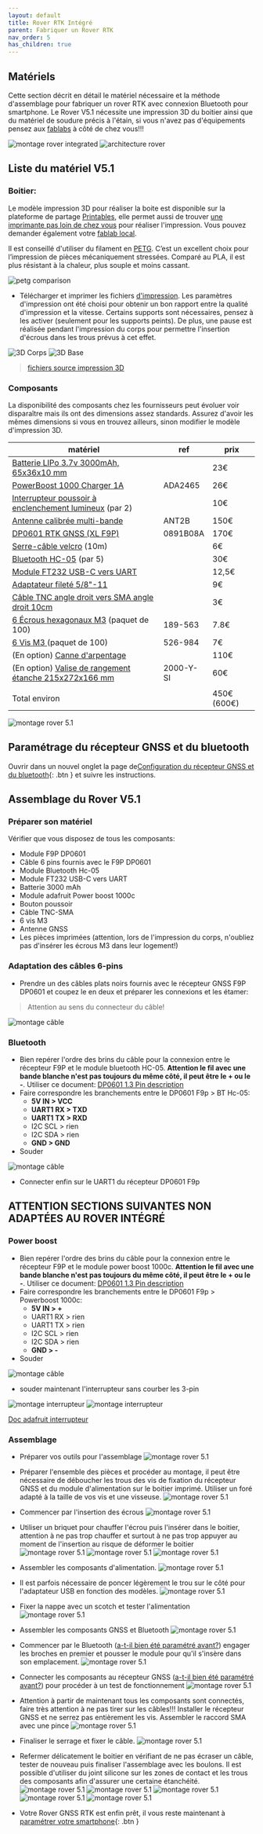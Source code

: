 ```yaml
---
layout: default
title: Rover RTK Intégré
parent: Fabriquer un Rover RTK
nav_order: 5
has_children: true
---
```


## Matériels

Cette section décrit en détail le matériel nécessaire et la méthode d'assemblage pour fabriquer un rover RTK avec connexion Bluetooth pour smartphone.
Le Rover V5.1 nécessite une impression 3D du boitier ainsi que du matériel de soudure précis à l'étain, si vous n'avez pas d'équipements pensez aux [fablabs](https://cartographie.francetierslieux.fr/#?tags=Fablab%20/%20Atelier%20de%20Fabrication%20Num%C3%A9rique) à côté de chez vous!!!

![montage rover integrated](https://jancelin.github.io/docs-centipedeRTK/assets/images/montage_rover/rover_integrated_1.jpg)
![architecture rover](https://jancelin.github.io/docs-centipedeRTK/assets/images/montage_rover/mm_rover_small.jpg)

## Liste du matériel V5.1

### Boitier:

Le modèle impression 3D pour réaliser la boite est disponible sur la plateforme de partage [Printables](https://www.printables.com/model/196536-rtk-rover-integrated-housing), elle permet aussi de trouver [une imprimante pas loin de chez vous](https://world.prusa3d.com/) pour réaliser l'impression.
Vous pouvez demander également votre [fablab local](https://cartographie.francetierslieux.fr/#?tags=Fablab%20/%20Atelier%20de%20Fabrication%20Num%C3%A9rique).

Il est conseillé d'utiliser du filament en [PETG](https://prusament.com/fr/materials/prusament-petg/). C’est un excellent choix pour l’impression de pièces mécaniquement stressées. Comparé au PLA, il est plus résistant à la chaleur, plus souple et moins cassant.

![petg comparison](https://jancelin.github.io/docs-centipedeRTK/assets/images/montage_rover/petg.png)

* Télécharger et imprimer les fichiers [d'impression](https://media.printables.com/media/prints/196536/packs/705934_b49dab24-8809-4164-a667-bfbf0e0959a8/rtk-rover-integrated-housing-model_files.zip). Les paramètres d'impression ont été choisi pour obtenir un bon rapport entre la qualité d'impression et la vitesse. Certains supports sont nécessaires, pensez à les activer (seulement pour les supports peints). De plus, une pause est réalisée pendant l'impression du corps pour permettre l'insertion d'écrous dans les trous prévus à cet effet.

![3D Corps](https://media.printables.com/media/prints/196536/stls/1818708_3fff77f2-8dd7-4ec8-9a9f-8d1fd4e30bfd/thumbs/cover/1280x960/png/housing-body_preview.webp)
![3D Base](https://media.printables.com/media/prints/196536/stls/1818825_e5b95909-ff1c-4bc7-ab04-ea9bf9f82da4/thumbs/cover/1280x960/png/housing-base_preview.webp)

> [fichiers source impression 3D](https://www.printables.com/model/196536-rtk-rover-integrated-housing)

### Composants

La disponibilité des composants chez les fournisseurs peut évoluer voir disparaître mais ils ont des dimensions assez standards. Assurez d'avoir les mêmes dimensions si vous en trouvez ailleurs, sinon modifier le modèle d'impression 3D.

|matériel|ref|prix|
|---|---|---|
|[Batterie LIPo 3.7v 3000mAh, 65x36x10 mm](https://www.amazon.fr/gp/product/B091Y3TW9F/)|| 23€ |
|[PowerBoost 1000 Charger 1A](https://www.amazon.fr/gp/product/B01BMRBTH2/)| ADA2465 | 26€ |
|[Interrupteur poussoir à enclenchement lumineux](https://www.amazon.fr/gp/product/B07RXZB4Z4) (par 2)|| 10€ |
|[Antenne calibrée multi-bande](https://www.ardusimple.com/product/calibrated-survey-gnss-multiband-antenna-ip67/)| ANT2B | 150€ |
|[DP0601 RTK GNSS (XL F9P)](https://store-drotek.com/891-rtk-zed-f9p-gnss.html)| 0891B08A | 170€ |
|[Serre-câble velcro](https://www.amazon.fr/gp/product/B0973BF36X) (10m)|| 6€ |
|[Bluetooth HC-05](https://www.amazon.fr/gp/product/B07BHRG9KB/) (par 5)|| 30€ |
|[Module FT232 USB-C vers UART](https://www.amazon.fr/gp/product/B09F6FGMD7/)|| 12,5€ |
|[Adaptateur fileté 5/8"-11](https://www.amazon.fr/gp/product/B07QCSTFVW/)|| 9€ |
|[Câble TNC angle droit vers SMA angle droit 10cm](https://www.aliexpress.com/item/1005001963693834.html)|| 3€ |
|[6 Écrous hexagonaux M3](https://fr.rs-online.com/web/p/ecrous-hexagonaux/189563) (paquet de 100) | 189-563 | 7.8€ |
|[6 Vis M3 ](https://fr.rs-online.com/web/p/vis-a-metaux/0526984) (paquet de 100) | 526-984| 7€ |
|(En option) [Canne d'arpentage](https://www.aliexpress.com/item/1005003772471466.html)|| 110€ |
|(En option) [Valise de rangement étanche 215x272x166 mm](https://fr.farnell.com/b-w/2000-y-si/case-waterproof-pp-type-2000-yell/dp/3374618)| 2000-Y-SI | 60€ |
| | | |
|Total environ| |450€ (600€)|

![montage rover 5.1](https://jancelin.github.io/docs-centipedeRTK/assets/images/montage_rover/2-rover_v5-1.jpg)

## Paramétrage du récepteur GNSS et du bluetooth

Ouvrir dans un nouvel onglet la page de[Configuration du récepteur GNSS et du bluetooth](configuration){: .btn } et suivre les instructions.

## Assemblage du Rover V5.1

### Préparer son matériel

Vérifier que vous disposez de tous les composants:

* Module F9P DP0601
* Câble 6 pins fournis avec le F9P DP0601
* Module Bluetooth Hc-05
* Module FT232 USB-C vers UART
* Batterie 3000 mAh
* Module adafruit Power boost 1000c
* Bouton poussoir
* Câble TNC-SMA
* 6 vis M3
* Antenne GNSS
* Les pièces imprimées (attention, lors de l'impression du corps, n'oubliez pas d'insérer les écrous M3 dans leur logement!)

### Adaptation des câbles 6-pins

* Prendre un des câbles plats noirs fournis avec le récepteur GNSS F9P DP0601 et coupez le en deux et préparer les connexions et les étamer:

> Attention au sens du connecteur du câble!

![montage câble](https://jancelin.github.io/docs-centipedeRTK/assets/images/montage_rover/cut_pin.jpg)

### Bluetooth

* Bien repérer l'ordre des brins du câble pour la  connexion entre le récepteur F9P et le module bluetooth HC-05. **Attention le fil avec une bande blanche n'est pas toujours du même côté, il peut être le + ou le -**. Utiliser ce document: [DP0601 1.3 Pin description](https://raw.githubusercontent.com/drotek/datasheets/master/DrotekDoc_0891B08A%20-%20DP0601%20GNSS%20RTK%20(F9P).pdf)
* Faire correspondre les branchements entre le DP0601 F9p > BT Hc-05:
   * **5V IN > VCC**
   * **UART1 RX > TXD**
   * **UART1 TX > RXD**
   * I2C SCL > rien
   * I2C SDA > rien
   * **GND  > GND**
* Souder

![montage câble](https://jancelin.github.io/docs-centipedeRTK/assets/images/montage_rover/solder_hc05.jpg)

* Connecter enfin sur le UART1 du récepteur DP0601 F9p

## ATTENTION SECTIONS SUIVANTES NON ADAPTÉES AU ROVER INTÉGRÉ

### Power boost
* Bien repérer l'ordre des brins du câble pour la  connexion entre le récepteur F9P et le module power boost 1000c. **Attention le fil avec une bande blanche n'est pas toujours du même côté, il peut être le + ou le -**. Utiliser ce document: [DP0601 1.3 Pin description](https://raw.githubusercontent.com/drotek/datasheets/master/DrotekDoc_0891B08A%20-%20DP0601%20GNSS%20RTK%20(F9P).pdf)
* Faire correspondre les branchements entre le DP0601 F9p > Powerboost 1000c:
   * **5V IN > +**
   * UART1 RX > rien
   * UART1 TX > rien
   * I2C SCL > rien
   * I2C SDA > rien
   * **GND  > -**
* Souder

![montage câble](https://jancelin.github.io/docs-centipedeRTK/assets/images/montage_rover/solder_1000c.jpg)

* souder maintenant l'interrupteur sans courber les 3-pin

![montage interrupteur](https://jancelin.github.io/docs-centipedeRTK/assets/images/montage_rover/inter1.jpg)
![montage interrupteur](https://jancelin.github.io/docs-centipedeRTK/assets/images/montage_rover/inter2.jpg)

[Doc adafruit interrupteur](https://learn.adafruit.com/adafruit-powerboost-1000c-load-share-usb-charge-boost/assembly#on-slash-off-switch-1833577-5)

### Assemblage

* Préparer vos outils pour l'assemblage
![montage rover 5.1](https://jancelin.github.io/docs-centipedeRTK/assets/images/montage_rover/1-rover_v5-1.jpg)

* Préparer l'ensemble des pièces et procéder au montage, il peut être nécessaire de déboucher les trous des vis de fixation du récepteur GNSS et du module d'alimentation sur le boitier imprimé. Utiliser un foré adapté à la taille de vos vis et une visseuse.
![montage rover 5.1](https://jancelin.github.io/docs-centipedeRTK/assets/images/montage_rover/2-rover_v5-1.jpg)

* Commencer par l'insertion des écrous
![montage rover 5.1](https://jancelin.github.io/docs-centipedeRTK/assets/images/montage_rover/3-rover_v5-1.jpg)

* Utiliser un briquet pour chauffer l'écrou puis l'insérer dans le boitier, attention à ne pas trop chauffer et surtout à ne pas trop appuyer au moment de l'insertion au risque de déformer le boitier
![montage rover 5.1](https://jancelin.github.io/docs-centipedeRTK/assets/images/montage_rover/4-rover_v5-1.jpg)
![montage rover 5.1](https://jancelin.github.io/docs-centipedeRTK/assets/images/montage_rover/5-rover_v5-1.jpg)
![montage rover 5.1](https://jancelin.github.io/docs-centipedeRTK/assets/images/montage_rover/6-rover_v5-1.jpg)

* Assembler les composants d'alimentation.
![montage rover 5.1](https://jancelin.github.io/docs-centipedeRTK/assets/images/montage_rover/7-rover_v5-1.jpg)

* Il est parfois nécessaire de poncer légèrement le trou sur le côté pour l'adaptateur USB en fonction des modèles.
![montage rover 5.1](https://jancelin.github.io/docs-centipedeRTK/assets/images/montage_rover/8-rover_v5-1.jpg)

* Fixer la nappe avec un scotch et tester l'alimentation
![montage rover 5.1](https://jancelin.github.io/docs-centipedeRTK/assets/images/montage_rover/9-rover_v5-1.jpg)

* Assembler les composants GNSS et Bluetooth
![montage rover 5.1](https://jancelin.github.io/docs-centipedeRTK/assets/images/montage_rover/10-rover_v5-1.jpg)

* Commencer par le Bluetooth ([a-t-il bien été paramétré avant?](https://docs.centipede.fr/docs/make_rover/configuration.html#ajouter-un-module-bluetooth)) engager les broches en premier et pousser le module pour qu'il s'insère dans son emplacement.
![montage rover 5.1](https://jancelin.github.io/docs-centipedeRTK/assets/images/montage_rover/11-rover_v5-1.jpg)

* Connecter les composants au récepteur GNSS ([a-t-il bien été paramétré avant?](https://docs.centipede.fr/docs/make_rover/configuration.html#configuration-du-r%C3%A9cepteur-gnss-f9p)) pour procéder à un test de fonctionnement
![montage rover 5.1](https://jancelin.github.io/docs-centipedeRTK/assets/images/montage_rover/12-rover_v5-1.jpg)

* Attention à partir de maintenant tous les composants sont connectés, faire très attention à ne pas tirer sur les câbles!!! Installer le récepteur GNSS et ne serrez pas entièrement les vis. Assembler le raccord SMA avec une pince
![montage rover 5.1](https://jancelin.github.io/docs-centipedeRTK/assets/images/montage_rover/13-rover_v5-1.jpg)

* Finaliser le serrage et fixer le câble.
![montage rover 5.1](https://jancelin.github.io/docs-centipedeRTK/assets/images/montage_rover/14-rover_v5-1.jpg)

* Refermer délicatement le boitier en vérifiant de ne pas écraser un câble, tester de nouveau puis finaliser l'assemblage avec les boulons. Il est possible d'utiliser du joint silicone sur les zones de contact et les trous des composants afin d'assurer une certaine étanchéité.
![montage rover 5.1](https://jancelin.github.io/docs-centipedeRTK/assets/images/montage_rover/15-rover_v5-1.jpg)
![montage rover 5.1](https://jancelin.github.io/docs-centipedeRTK/assets/images/montage_rover/16-rover_v5-1.jpg)
![montage rover 5.1](https://jancelin.github.io/docs-centipedeRTK/assets/images/montage_rover/17-rover_v5-1.jpg)
![montage rover 5.1](https://jancelin.github.io/docs-centipedeRTK/assets/images/montage_rover/rover_integrated_2.jpg)
![montage rover 5.1](https://jancelin.github.io/docs-centipedeRTK/assets/images/montage_rover/rover_integrated_3.jpg)

* Votre Rover GNSS RTK est enfin prêt, il vous reste  maintenant à [paramétrer votre smartphone](https://docs.centipede.fr/docs/Rover_rtklib_android/){: .btn }
